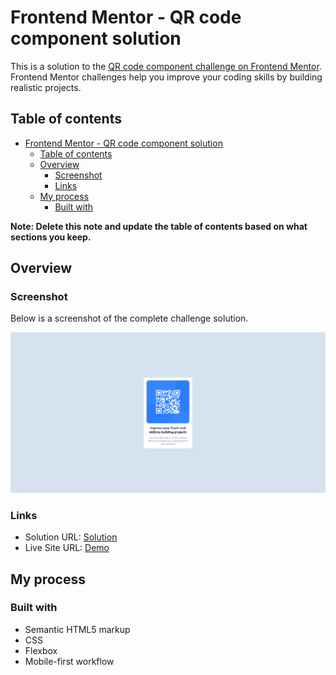# Frontend Mentor - QR code component solution

This is a solution to the [QR code component challenge on Frontend Mentor](https://www.frontendmentor.io/challenges/qr-code-component-iux_sIO_H). Frontend Mentor challenges help you improve your coding skills by building realistic projects. 

## Table of contents

- [Frontend Mentor - QR code component solution](#frontend-mentor---qr-code-component-solution)
  - [Table of contents](#table-of-contents)
  - [Overview](#overview)
    - [Screenshot](#screenshot)
    - [Links](#links)
  - [My process](#my-process)
    - [Built with](#built-with)

**Note: Delete this note and update the table of contents based on what sections you keep.**

## Overview

### Screenshot
Below is a screenshot of the complete challenge solution.

![Image](./screenshot.png)


### Links
- Solution URL: [Solution](https://github.com/thuri10/qrcode)
- Live Site URL: [Demo](https://thuri10.github.io/qrcode)

## My process

### Built with

- Semantic HTML5 markup
- CSS 
- Flexbox
- Mobile-first workflow

